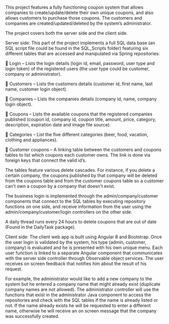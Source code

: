 This project features a fully functioning coupon system that allows companies to create/update/delete their own unique coupons, 
and also allows customers to purchase those coupons. The customers and companies are created/updated/deleted by the system’s administrator.

The project covers both the server side and the client side. 

Server side: This part of the project implements a full SQL data base (an SQL script file could be found in the SQL_Scripts folder)
featuring six different tables that are accessed and manipulated via Spring repositories: 

	Login – Lists the login details (login id, email, password, user type and login token) of the registered users (the user type could 
be customer, company or administrator). 

	Customers – Lists the customers details (customer id, first name, last name, customer login object).

	Companies – Lists the companies details (company id, name, company login object).

	Coupons – Lists the available coupons that the registered companies published (coupon id, company id, coupon title, 
amount, price, category, description, expiration date and image file source).

	Categories – List the five different categories (beer, food, vacation, clothing and appliances).

	Customer coupons – A linking table between the customers and coupons tables to list which coupons each customer owns. 
The link is done via foreign keys that connect the valid id’s.

The tables feature various delete cascades. For instance, if you delete a certain company, the coupons published by that 
company will be deleted from the coupons table and from the customer coupons table so a customer can't own a coupon by a 
company that doesn't exist.

The business login is implemented through the admin/company/customer components that connect to the SQL tables 
by executing repository functions on one side, and receive information from the user using the admin/company/customer/login controllers 
on the other side. 

A daily thread runs every 24 hours to delete coupons that are out of date (Found in the DailyTask package). 

Client side: The client web app is built using Angular 8 and Bootstrap. Once the user login is validated by the system, 
his type (admin, customer, company) is evaluated and he is presented with his own unique menu. Each user function is linked 
to a separate Angular component that communicates with the server side controller through Observable object services. 
The user receives on screen feedback that notifies him about the result of his request. 

For example, the administrator would like to add a new company to the system but he entered a company name that might already exist 
(duplicate company names are not allowed). The administrator controller will use the functions that exist in the administrator 
Java component to access the repositories and check with the SQL tables if the name is already listed or not. If the name already 
exists he will be requested to enter a different name, otherwise he will receive an on screen message that the company was 
successfully created.       

